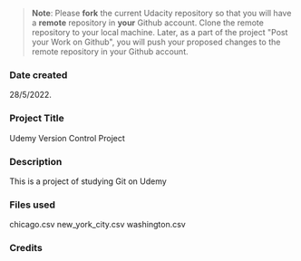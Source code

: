 >**Note**: Please **fork** the current Udacity repository so that you will have a **remote** repository in **your** Github account. Clone the remote repository to your local machine. Later, as a part of the project "Post your Work on Github", you will push your proposed changes to the remote repository in your Github account.

### Date created
28/5/2022.

### Project Title
Udemy Version Control Project

### Description
This is  a project of studying Git on Udemy

### Files used
chicago.csv
new_york_city.csv
washington.csv

### Credits


